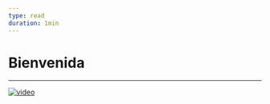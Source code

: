 ```yaml
---
type: read
duration: 1min
---
```


# Bienvenida

***

[![video](https://user-images.githubusercontent.com/12631491/223459795-f51091b0-4fda-4bdc-baad-520a66d041c4.png)](https://youtu.be/xiG3J-PtkuE)